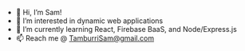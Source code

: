 - 👋  Hi, I’m Sam!
- 👀  I’m interested in dynamic web applications
- 🌱  I’m currently learning React, Firebase BaaS, and Node/Express.js
- 📫  Reach me @ TamburriSam@gmail.com

